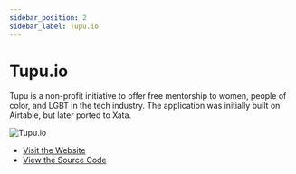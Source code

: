 ```yaml
---
sidebar_position: 2
sidebar_label: Tupu.io
---
```


# Tupu.io

Tupu is a non-profit initiative to offer free mentorship to women, people of color, and LGBT in the tech industry. The application was initially built on Airtable, but later ported to Xata.

![Tupu.io](/docs/images/docs/examples/tupu.png)

- [Visit the Website](https://tupu.io)
- [View the Source Code](https://github.com/tupuio/tupuapp)
